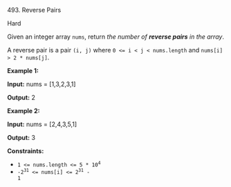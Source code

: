 ﻿493\. Reverse Pairs

Hard

Given an integer array `nums`, return _the number of **reverse pairs** in the array_.

A reverse pair is a pair `(i, j)` where `0 <= i < j < nums.length` and `nums[i] > 2 * nums[j]`.

**Example 1:**

**Input:** nums = [1,3,2,3,1]

**Output:** 2

**Example 2:**

**Input:** nums = [2,4,3,5,1]

**Output:** 3

**Constraints:**

*   <code>1 <= nums.length <= 5 * 10<sup>4</sup></code>
*   <code>-2<sup>31</sup> <= nums[i] <= 2<sup>31</sup> - 1</code>